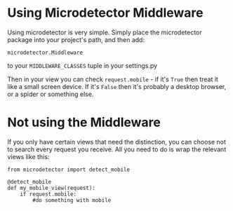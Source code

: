 # Using Microdetector Middleware #

Using microdetector is very simple. Simply place the microdetector package into your project's path, and then add:

`microdetector.Middleware`

to your `MIDDLEWARE_CLASSES` tuple in your settings.py

Then in your view you can check `request.mobile` - if it's `True` then treat it like a small screen device. If it's `False` then it's probably a desktop browser, or a spider or something else.

# Not using the Middleware #

If you only have certain views that need the distinction, you can choose not to search every request you receive. All you need to do is wrap the relevant views like this:

```
from microdetector import detect_mobile

@detect_mobile
def my_mobile_view(request):
    if request.mobile:
        #do something with mobile
```